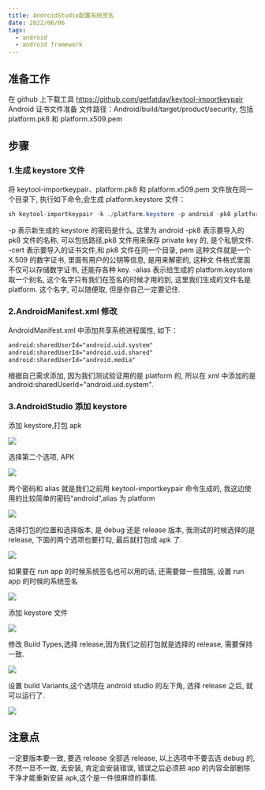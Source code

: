 ```yaml
---
title: AndroidStudio配置系统签名
date: 2022/06/06
tags:
  - android
  - android framework
---
```


## 准备工作

在 github 上下载工具
https://github.com/getfatday/keytool-importkeypair
Android 证书文件准备
文件路径：Android/build/target/product/security, 包括 platform.pk8 和 platform.x509.pem

## 步骤

### 1.生成 keystore 文件

将 keytool-importkeypair、platform.pk8 和 platform.x509.pem 文件放在同一个目录下, 执行如下命令,会生成 platform.keystore 文件：

```java
sh keytool-importkeypair -k ./platform.keystore -p android -pk8 platform.pk8 -cert platform.x509.pem -alias platform
```

-p 表示新生成的 keystore 的密码是什么, 这里为 android
-pk8 表示要导入的 pk8 文件的名称, 可以包括路径,pk8 文件用来保存 private key 的, 是个私钥文件.
-cert 表示要导入的证书文件,和 pk8 文件在同一个目录, pem 这种文件就是一个 X.509 的数字证书, 里面有用户的公钥等信息, 是用来解密的, 这种文 件格式里面不仅可以存储数字证书, 还能存各种 key.
-alias 表示给生成的 platform.keystore 取一个别名, 这个名字只有我们在签名的时候才用的到, 这里我们生成的文件名是 platform. 这个名字, 可以随便取, 但是你自己一定要记住.

### 2.AndroidManifest.xml 修改

AndroidManifest.xml 中添加共享系统进程属性, 如下：

```xml
android:sharedUserId="android.uid.system"
android:sharedUserId="android.uid.shared"
android:sharedUserId="android.media"
```

根据自己需求添加, 因为我们测试验证用的是 platform 的, 所以在 xml 中添加的是 android:sharedUserId="android.uid.system".

### 3.AndroidStudio 添加 keystore

添加 keystore,打包 apk

![](https://raw.githubusercontent.com/mikaelzero/ImageSource/main/uPic/5xIgeC.jpg)

选择第二个选项, APK

![](https://raw.githubusercontent.com/mikaelzero/ImageSource/main/uPic/U3neaL.jpg)

两个密码和 alias 就是我们之前用 keytool-importkeypair 命令生成的, 我这边使用的比较简单的密码“android”,alias 为 platform

![](https://raw.githubusercontent.com/mikaelzero/ImageSource/main/uPic/bKgLkV.jpg)

选择打包的位置和选择版本, 是 debug 还是 release 版本, 我测试的时候选择的是 release, 下面的两个选项也要打勾, 最后就打包成 apk 了.

![](https://raw.githubusercontent.com/mikaelzero/ImageSource/main/uPic/F8AD0U.jpg)

如果要在 run app 的时候系统签名也可以用的话, 还需要做一些措施, 设置 run app 的时候的系统签名

![](https://raw.githubusercontent.com/mikaelzero/ImageSource/main/uPic/OjM9oh.jpg)

添加 keystore 文件

![](https://raw.githubusercontent.com/mikaelzero/ImageSource/main/uPic/D9KaRH.jpg)

修改 Build Types,选择 release,因为我们之前打包就是选择的 release, 需要保持一致.

![](https://raw.githubusercontent.com/mikaelzero/ImageSource/main/uPic/qv5Mwj.jpg)

设置 build Variants,这个选项在 android studio 的左下角, 选择 release 之后, 就可以运行了.

![](https://raw.githubusercontent.com/mikaelzero/ImageSource/main/uPic/rievcG.jpg)

## 注意点

一定要版本要一致, 要选 release 全部选 release, 以上选项中不要去选 debug 的, 不然一旦不一致, 去安装, 肯定会安装错误, 错误之后必须把 app 的内容全部删除干净才能重新安装 apk,这个是一件很麻烦的事情.
